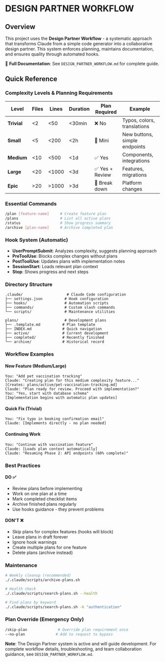 # DESIGN PARTNER WORKFLOW

## Overview

This project uses the **Design Partner Workflow** - a systematic approach that transforms Claude from a simple code generator into a collaborative design partner. This system enforces planning, maintains documentation, and ensures quality through automated hooks.

📖 **Full Documentation**: See `DESIGN_PARTNER_WORKFLOW.md` for complete guide.

## Quick Reference

### Complexity Levels & Planning Requirements

| Level | Files | Lines | Duration | Plan Required | Example |
|-------|-------|-------|----------|---------------|---------|
| **Trivial** | <2 | <50 | <30min | ❌ No | Typos, colors, translations |
| **Small** | <5 | <200 | <2h | 📝 Mini | New buttons, simple endpoints |
| **Medium** | <10 | <500 | <1d | ✅ Yes | Components, integrations |
| **Large** | <20 | <1000 | <3d | ✅ Yes + Review | Features, migrations |
| **Epic** | >20 | >1000 | >3d | 🔄 Break down | Platform changes |

### Essential Commands

```bash
/plan [feature-name]     # Create feature plan  
/plans                   # List all active plans
/status                  # Show progress summary
/archive [plan-name]     # Archive completed plan
```

### Hook System (Automatic)

- **UserPromptSubmit**: Analyzes complexity, suggests planning approach
- **PreToolUse**: Blocks complex changes without plans 
- **PostToolUse**: Updates plans with implementation notes
- **SessionStart**: Loads relevant plan context
- **Stop**: Shows progress and next steps

### Directory Structure

```
.claude/                    # Claude Code configuration
├── settings.json          # Hook configuration  
├── hooks/                 # Automation scripts
├── commands/              # Custom slash commands
└── scripts/               # Maintenance utilities

plans/                     # Development plans
├── .template.md          # Plan template
├── INDEX.md              # Quick navigation
├── active/               # Current development
├── completed/            # Recently finished  
└── archive/              # Historical record
```

### Workflow Examples

#### New Feature (Medium/Large)
```
You: "Add pet vaccination tracking"
Claude: "Creating plan for this medium complexity feature..."
[Creates: plans/active/pet-vaccination-tracking.md]
Claude: "Plan ready for review. Proceed with implementation?"
You: "Yes, start with database schema"
[Implementation begins with automatic plan updates]
```

#### Quick Fix (Trivial)  
```
You: "Fix typo in booking confirmation email"
Claude: [Implements directly - no plan needed]
```

#### Continuing Work
```
You: "Continue with vaccination feature"  
Claude: [Loads plan context automatically]
Claude: "Resuming Phase 2: API endpoints (60% complete)"
```

### Best Practices

#### DO ✅
- Review plans before implementing
- Work on one plan at a time
- Mark completed checklist items
- Archive finished plans regularly
- Use hooks guidance - they prevent problems

#### DON'T ❌
- Skip plans for complex features (hooks will block)
- Leave plans in draft forever  
- Ignore hook warnings
- Create multiple plans for one feature
- Delete plans (archive instead)

### Maintenance

```bash
# Weekly cleanup (recommended)
./.claude/scripts/archive-plans.sh

# Health check
./.claude/scripts/search-plans.sh --health

# Find plans by keyword
./.claude/scripts/search-plans.sh -k "authentication"
```

### Plan Override (Emergency Only)
```bash
/skip-plan              # Override plan requirement once
--no-plan              # Add to request to bypass
```

**Note**: The Design Partner system is active and will guide development. For complete workflow details, troubleshooting, and team collaboration guidance, see `DESIGN_PARTNER_WORKFLOW.md`.